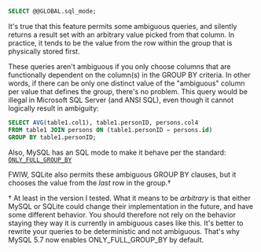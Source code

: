 ~~~sql
SELECT @@GLOBAL.sql_mode;
~~~

It's true that this feature permits some ambiguous queries, and silently returns a result set with an arbitrary value picked from that column. In practice, it tends to be the value from the row within the group that is physically stored first.

These queries aren't ambiguous if you only choose columns that are functionally dependent on the column(s) in the GROUP BY criteria. In other words, if there can be only one distinct value of the "ambiguous" column per value that defines the group, there's no problem. This query would be illegal in Microsoft SQL Server (and ANSI SQL), even though it cannot logically result in ambiguity:

```sql
SELECT AVG(table1.col1), table1.personID, persons.col4
FROM table1 JOIN persons ON (table1.personID = persons.id)
GROUP BY table1.personID;
```

Also, MySQL has an SQL mode to make it behave per the standard: [`ONLY_FULL_GROUP_BY`](http://dev.mysql.com/doc/refman/5.7/en/sql-mode.html#sqlmode_only_full_group_by)

FWIW, SQLite also permits these ambiguous GROUP BY clauses, but it chooses the value from the *last* row in the group.†

† At least in the version I tested. What it means to be *arbitrary* is that either MySQL or SQLite could change their implementation in the future, and have some different behavior. You should therefore not rely on the behavior staying they way it is currently in ambiguous cases like this. It's better to rewrite your queries to be deterministic and not ambiguous. That's why MySQL 5.7 now enables ONLY_FULL_GROUP_BY by default.



